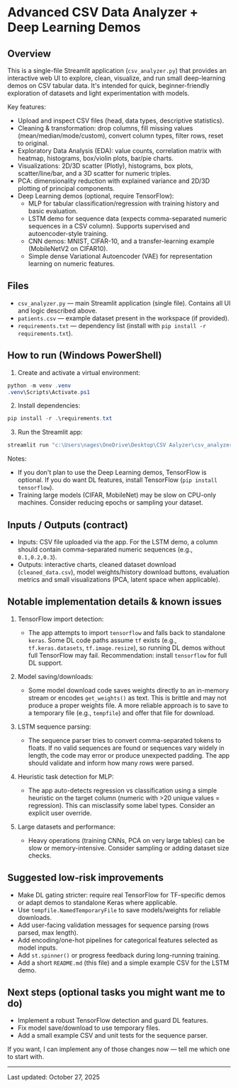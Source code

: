 # Advanced CSV Data Analyzer + Deep Learning Demos

## Overview

This is a single-file Streamlit application (`csv_analyzer.py`) that provides an interactive web UI to explore, clean, visualize, and run small deep-learning demos on CSV tabular data. It's intended for quick, beginner-friendly exploration of datasets and light experimentation with models.

Key features:

- Upload and inspect CSV files (head, data types, descriptive statistics).
- Cleaning & transformation: drop columns, fill missing values (mean/median/mode/custom), convert column types, filter rows, reset to original.
- Exploratory Data Analysis (EDA): value counts, correlation matrix with heatmap, histograms, box/violin plots, bar/pie charts.
- Visualizations: 2D/3D scatter (Plotly), histograms, box plots, scatter/line/bar, and a 3D scatter for numeric triples.
- PCA: dimensionality reduction with explained variance and 2D/3D plotting of principal components.
- Deep Learning demos (optional, require TensorFlow):
  - MLP for tabular classification/regression with training history and basic evaluation.
  - LSTM demo for sequence data (expects comma-separated numeric sequences in a CSV column). Supports supervised and autoencoder-style training.
  - CNN demos: MNIST, CIFAR-10, and a transfer-learning example (MobileNetV2 on CIFAR10).
  - Simple dense Variational Autoencoder (VAE) for representation learning on numeric features.


## Files

- `csv_analyzer.py` — main Streamlit application (single file). Contains all UI and logic described above.
- `patients.csv` — example dataset present in the workspace (if provided).
- `requirements.txt` — dependency list (install with `pip install -r requirements.txt`).


## How to run (Windows PowerShell)

1. Create and activate a virtual environment:

```powershell
python -m venv .venv
.venv\Scripts\Activate.ps1
```

2. Install dependencies:

```powershell
pip install -r .\requirements.txt
```

3. Run the Streamlit app:

```powershell
streamlit run "c:\Users\nages\OneDrive\Desktop\CSV Aalyzer\csv_analyzer.py"
```

Notes:
- If you don't plan to use the Deep Learning demos, TensorFlow is optional. If you do want DL features, install TensorFlow (`pip install tensorflow`).
- Training large models (CIFAR, MobileNet) may be slow on CPU-only machines. Consider reducing epochs or sampling your dataset.


## Inputs / Outputs (contract)

- Inputs: CSV file uploaded via the app. For the LSTM demo, a column should contain comma-separated numeric sequences (e.g., `0.1,0.2,0.3`).
- Outputs: interactive charts, cleaned dataset download (`cleaned_data.csv`), model weights/history download buttons, evaluation metrics and small visualizations (PCA, latent space when applicable).


## Notable implementation details & known issues

1. TensorFlow import detection:
   - The app attempts to import `tensorflow` and falls back to standalone `keras`. Some DL code paths assume `tf` exists (e.g., `tf.keras.datasets`, `tf.image.resize`), so running DL demos without full TensorFlow may fail. Recommendation: install `tensorflow` for full DL support.

2. Model saving/downloads:
   - Some model download code saves weights directly to an in-memory stream or encodes `get_weights()` as text. This is brittle and may not produce a proper weights file. A more reliable approach is to save to a temporary file (e.g., `tempfile`) and offer that file for download.

3. LSTM sequence parsing:
   - The sequence parser tries to convert comma-separated tokens to floats. If no valid sequences are found or sequences vary widely in length, the code may error or produce unexpected padding. The app should validate and inform how many rows were parsed.

4. Heuristic task detection for MLP:
   - The app auto-detects regression vs classification using a simple heuristic on the target column (numeric with >20 unique values = regression). This can misclassify some label types. Consider an explicit user override.

5. Large datasets and performance:
   - Heavy operations (training CNNs, PCA on very large tables) can be slow or memory-intensive. Consider sampling or adding dataset size checks.


## Suggested low-risk improvements

- Make DL gating stricter: require real TensorFlow for TF-specific demos or adapt demos to standalone Keras where applicable.
- Use `tempfile.NamedTemporaryFile` to save models/weights for reliable downloads.
- Add user-facing validation messages for sequence parsing (rows parsed, max length).
- Add encoding/one-hot pipelines for categorical features selected as model inputs.
- Add `st.spinner()` or progress feedback during long-running training.
- Add a short `README.md` (this file) and a simple example CSV for the LSTM demo.


## Next steps (optional tasks you might want me to do)

- Implement a robust TensorFlow detection and guard DL features.
- Fix model save/download to use temporary files.
- Add a small example CSV and unit tests for the sequence parser.

If you want, I can implement any of those changes now — tell me which one to start with.

---

Last updated: October 27, 2025
